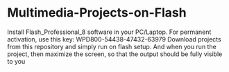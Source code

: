 # Multimedia-Projects-on-Flash
Install Flash_Professional_8 software in your PC/Laptop.
For permanent activation, use this key: WPD800-54438-47432-63979 
Download projects from this repository and simply run on flash setup. 
And when you run the project, then maximize the screen, so that the output should be fully visible to you
